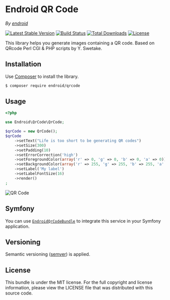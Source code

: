 Endroid QR Code
==============

*By [endroid](http://endroid.nl/)*

[![Latest Stable Version](http://img.shields.io/packagist/v/endroid/qrcode.svg)](https://packagist.org/packages/endroid/qrcode)
[![Build Status](http://img.shields.io/travis/endroid/QrCode.svg)](http://travis-ci.org/endroid/QrCode)
[![Total Downloads](http://img.shields.io/packagist/dt/endroid/qrcode.svg)](https://packagist.org/packages/endroid/qrcode)
[![License](http://img.shields.io/packagist/l/endroid/qrcode.svg)](https://packagist.org/packages/endroid/qrcode)

This library helps you generate images containing a QR code. Based on QRcode Perl CGI & PHP scripts by Y. Swetake.

## Installation

Use [Composer](https://getcomposer.org/) to install the library.

``` bash
$ composer require endroid/qrcode
```

## Usage

```php
<?php

use Endroid\QrCode\QrCode;

$qrCode = new QrCode();
$qrCode
    ->setText("Life is too short to be generating QR codes")
    ->setSize(300)
    ->setPadding(10)
    ->setErrorCorrection('high')
    ->setForegroundColor(array('r' => 0, 'g' => 0, 'b' => 0, 'a' => 0))
    ->setBackgroundColor(array('r' => 255, 'g' => 255, 'b' => 255, 'a' => 0))
    ->setLabel('My label')
    ->setLabelFontSize(16)
    ->render()
;
```

![QR Code](http://endroid.nl/qrcode/Life%20is%20too%20short%20to%20be%20generating%20QR%20codes.png)

## Symfony

You can use [`EndroidQrCodeBundle`](https://github.com/endroid/EndroidQrCodeBundle) to integrate this service in your Symfony application.

## Versioning

Semantic versioning ([semver](http://semver.org/)) is applied.

## License

This bundle is under the MIT license. For the full copyright and license information, please view the LICENSE file that
was distributed with this source code.
